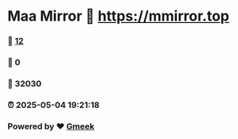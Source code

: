 # Maa Mirror :link: https://mmirror.top 
### :page_facing_up: [12](https://mmirror.top/tag.html) 
### :speech_balloon: 0 
### :hibiscus: 32030 
### :alarm_clock: 2025-05-04 19:21:18 
### Powered by :heart: [Gmeek](https://github.com/Meekdai/Gmeek)
